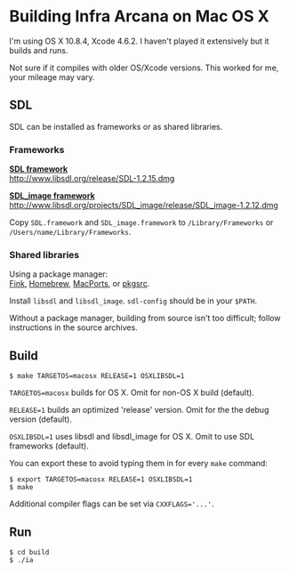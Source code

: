 # Building Infra Arcana on Mac OS X

I'm using OS X 10.8.4, Xcode 4.6.2.
I haven't played it extensively but it builds and runs.

Not sure if it compiles with older OS/Xcode versions.
This worked for me, your mileage may vary.

## SDL

SDL can be installed as frameworks or as shared libraries.

### Frameworks

[**SDL framework**](http://www.libsdl.org/download-1.2.php)  
http://www.libsdl.org/release/SDL-1.2.15.dmg

[**SDL\_image framework**](http://www.libsdl.org/projects/SDL_image/)  
http://www.libsdl.org/projects/SDL_image/release/SDL_image-1.2.12.dmg

Copy `SDL.framework` and `SDL_image.framework` to `/Library/Frameworks`
or `/Users/name/Library/Frameworks`.

### Shared libraries

Using a package manager:  
[Fink](http://fink.thetis.ig42.org), [Homebrew](http://mxcl.github.io/homebrew/),
[MacPorts](http://www.macports.org), or [pkgsrc](http://www.pkgsrc.org/).

Install `libsdl` and `libsdl_image`. `sdl-config` should be in your `$PATH`.

Without a package manager, building from source isn't too difficult;
follow instructions in the source archives.

## Build

    $ make TARGETOS=macosx RELEASE=1 OSXLIBSDL=1

`TARGETOS=macosx` builds for OS X. Omit for non-OS X build (default).

`RELEASE=1` builds an optimized 'release' version. Omit for the the debug version (default).

`OSXLIBSDL=1` uses libsdl and libsdl\_image for OS X. Omit to use SDL frameworks (default).

You can export these to avoid typing them in for every `make` command:

    $ export TARGETOS=macosx RELEASE=1 OSXLIBSDL=1
    $ make

Additional compiler flags can be set via `CXXFLAGS='...'`.

## Run

    $ cd build
    $ ./ia
